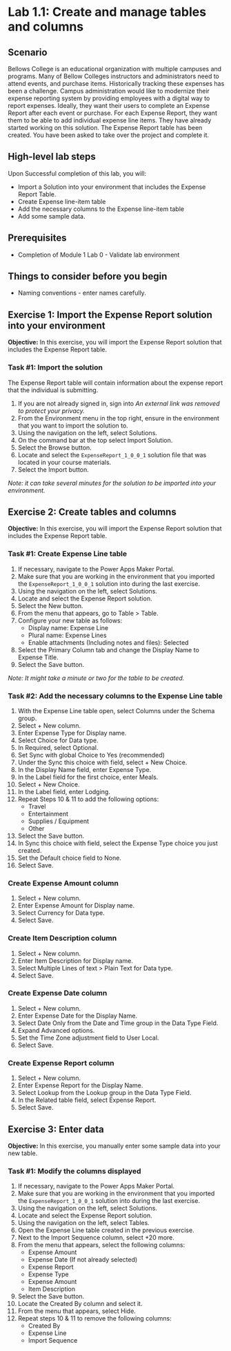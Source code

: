 
# Lab 1.1: Create and manage tables and columns

## Scenario
Bellows College is an educational organization with multiple campuses and programs. Many of Bellow Colleges instructors and administrators need to attend events, and purchase items. Historically tracking these expenses has been a challenge.
Campus administration would like to modernize their expense reporting system by providing employees with a digital way to report expenses.
Ideally, they want their users to complete an Expense Report after each event or purchase. For each Expense Report, they want them to be able to add individual expense line items. They have already started working on this solution. The Expense Report table has been created. You have been asked to take over the project and complete it.

## High-level lab steps
Upon Successful completion of this lab, you will:
- Import a Solution into your environment that includes the Expense Report Table.
- Create Expense line-item table
- Add the necessary columns to the Expense line-item table
- Add some sample data.

## Prerequisites
- Completion of Module 1 Lab 0 - Validate lab environment

## Things to consider before you begin
- Naming conventions - enter names carefully.

## Exercise 1: Import the Expense Report solution into your environment
**Objective:** In this exercise, you will import the Expense Report solution that includes the Expense Report table.

### Task #1: Import the solution
The Expense Report table will contain information about the expense report that the individual is submitting.
1. If you are not already signed in, sign into *An external link was removed to protect your privacy.*
2. From the Environment menu in the top right, ensure in the environment that you want to import the solution to.
3. Using the navigation on the left, select Solutions.
4. On the command bar at the top select Import Solution.
5. Select the Browse button.
6. Locate and select the `ExpenseReport_1_0_0_1` solution file that was located in your course materials.
7. Select the Import button.

*Note: it can take several minutes for the solution to be imported into your environment.*

## Exercise 2: Create tables and columns
**Objective:** In this exercise, you will import the Expense Report solution that includes the Expense Report table.

### Task #1: Create Expense Line table
1. If necessary, navigate to the Power Apps Maker Portal.
2. Make sure that you are working in the environment that you imported the `ExpenseReport_1_0_0_1` solution into during the last exercise.
3. Using the navigation on the left, select Solutions.
4. Locate and select the Expense Report solution.
5. Select the New button.
6. From the menu that appears, go to Table > Table.
7. Configure your new table as follows:
   - Display name: Expense Line
   - Plural name: Expense Lines
   - Enable attachments (Including notes and files): Selected
8. Select the Primary Column tab and change the Display Name to Expense Title.
9. Select the Save button.

*Note: It might take a minute or two for the table to be created.*

### Task #2: Add the necessary columns to the Expense Line table
1. With the Expense Line table open, select Columns under the Schema group.
2. Select + New column.
3. Enter Expense Type for Display name.
4. Select Choice for Data type.
5. In Required, select Optional.
6. Set Sync with global Choice to Yes (recommended)
7. Under the Sync this choice with field, select + New Choice.
8. In the Display Name field, enter Expense Type.
9. In the Label field for the first choice, enter Meals.
10. Select + New Choice.
11. In the Label field, enter Lodging.
12. Repeat Steps 10 & 11 to add the following options:
    - Travel
    - Entertainment
    - Supplies / Equipment
    - Other
13. Select the Save button.
14. In Sync this choice with field, select the Expense Type choice you just created.
15. Set the Default choice field to None.
16. Select Save.

### Create Expense Amount column
1. Select + New column.
2. Enter Expense Amount for Display name.
3. Select Currency for Data type.
4. Select Save.

### Create Item Description column
1. Select + New column.
2. Enter Item Description for Display name.
3. Select Multiple Lines of text > Plain Text for Data type.
4. Select Save.

### Create Expense Date column
1. Select + New column.
2. Enter Expense Date for the Display Name.
3. Select Date Only from the Date and Time group in the Data Type Field.
4. Expand Advanced options.
5. Set the Time Zone adjustment field to User Local.
6. Select Save.

### Create Expense Report column
1. Select + New column.
2. Enter Expense Report for the Display Name.
3. Select Lookup from the Lookup group in the Data Type Field.
4. In the Related table field, select Expense Report.
5. Select Save.

## Exercise 3: Enter data
**Objective:** In this exercise, you manually enter some sample data into your new table.

### Task #1: Modify the columns displayed
1. If necessary, navigate to the Power Apps Maker Portal.
2. Make sure that you are working in the environment that you imported the `ExpenseReport_1_0_0_1` solution into during the last exercise.
3. Using the navigation on the left, select Solutions.
4. Locate and select the Expense Report solution.
5. Using the navigation on the left, select Tables.
6. Open the Expense Line table created in the previous exercise.
7. Next to the Import Sequence column, select +20 more.
8. From the menu that appears, select the following columns:
   - Expense Amount
   - Expense Date (If not already selected)
   - Expense Report
   - Expense Type
   - Expense Amount
   - Item Description
9. Select the Save button.
10. Locate the Created By column and select it.
11. From the menu that appears, select Hide.
12. Repeat steps 10 & 11 to remove the following columns:
    - Created By
    - Expense Line
    - Import Sequence
